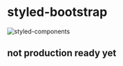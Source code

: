 # styled-bootstrap

![styled-components](https://github.com/styled-components/brand/blob/master/styled-components.png)


## not production ready yet
